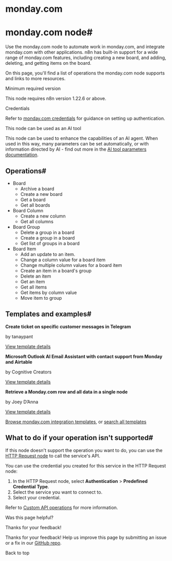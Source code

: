 # monday.com

[ ](https://github.com/n8n-io/n8n-docs/edit/main/docs/integrations/builtin/app-nodes/n8n-nodes-base.mondaycom.md "Edit this page")

# monday.com node#

Use the monday.com node to automate work in monday.com, and integrate monday.com with other applications. n8n has built-in support for a wide range of monday.com features, including creating a new board, and adding, deleting, and getting items on the board.

On this page, you'll find a list of operations the monday.com node supports and links to more resources.

Minimum required version

This node requires n8n version 1.22.6 or above.

Credentials

Refer to [monday.com credentials](../../credentials/mondaycom/) for guidance on setting up authentication. 

This node can be used as an AI tool

This node can be used to enhance the capabilities of an AI agent. When used in this way, many parameters can be set automatically, or with information directed by AI - find out more in the [AI tool parameters documentation](../../../../advanced-ai/examples/using-the-fromai-function/).

## Operations#

  * Board
    * Archive a board
    * Create a new board
    * Get a board
    * Get all boards
  * Board Column
    * Create a new column
    * Get all columns
  * Board Group
    * Delete a group in a board
    * Create a group in a board
    * Get list of groups in a board
  * Board Item
    * Add an update to an item.
    * Change a column value for a board item
    * Change multiple column values for a board item
    * Create an item in a board's group
    * Delete an item
    * Get an item
    * Get all items
    * Get items by column value
    * Move item to group



## Templates and examples#

**Create ticket on specific customer messages in Telegram**

by tanaypant

[View template details](https://n8n.io/workflows/368-create-ticket-on-specific-customer-messages-in-telegram/)

**Microsoft Outlook AI Email Assistant with contact support from Monday and Airtable**

by Cognitive Creators

[View template details](https://n8n.io/workflows/2809-microsoft-outlook-ai-email-assistant-with-contact-support-from-monday-and-airtable/)

**Retrieve a Monday.com row and all data in a single node**

by Joey D’Anna

[View template details](https://n8n.io/workflows/2086-retrieve-a-mondaycom-row-and-all-data-in-a-single-node/)

[Browse monday.com integration templates](https://n8n.io/integrations/mondaycom/), or [search all templates](https://n8n.io/workflows/)

## What to do if your operation isn't supported#

If this node doesn't support the operation you want to do, you can use the [HTTP Request node](../../core-nodes/n8n-nodes-base.httprequest/) to call the service's API.

You can use the credential you created for this service in the HTTP Request node: 

  1. In the HTTP Request node, select **Authentication** > **Predefined Credential Type**.
  2. Select the service you want to connect to.
  3. Select your credential.



Refer to [Custom API operations](../../../custom-operations/) for more information.

Was this page helpful? 

Thanks for your feedback! 

Thanks for your feedback! Help us improve this page by submitting an issue or a fix in our [GitHub repo](https://github.com/n8n-io/n8n-docs). 

Back to top 
